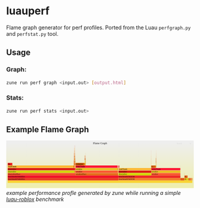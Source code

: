# luauperf

Flame graph generator for perf profiles. Ported from the Luau `perfgraph.py` and `perfstat.py` tool.

## Usage

### Graph:
```bash
zune run perf graph <input.out> [output.html]
```

### Stats:
```bash
zune run perf stats <input.out>
```

## Example Flame Graph

![example](./assets/graph.png)
_example performance profle generated by zune while running a simple [luau-roblox](https://github.com/Scythe-Technology/luau-roblox) benchmark_